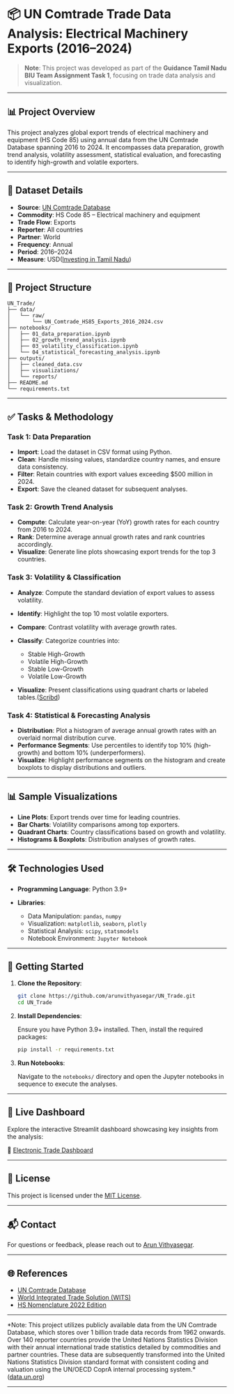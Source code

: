 # 📦 UN Comtrade Trade Data Analysis: Electrical Machinery Exports (2016–2024)

> **Note**: This project was developed as part of the **Guidance Tamil Nadu BIU Team Assignment Task 1**, focusing on trade data analysis and visualization.

---

## 📊 Project Overview

This project analyzes global export trends of electrical machinery and equipment (HS Code 85) using annual data from the UN Comtrade Database spanning 2016 to 2024. It encompasses data preparation, growth trend analysis, volatility assessment, statistical evaluation, and forecasting to identify high-growth and volatile exporters.

---

## 📁 Dataset Details

* **Source**: [UN Comtrade Database](https://comtradeplus.un.org/)
* **Commodity**: HS Code 85 – Electrical machinery and equipment
* **Trade Flow**: Exports
* **Reporter**: All countries
* **Partner**: World
* **Frequency**: Annual
* **Period**: 2016–2024
* **Measure**: USD([Investing in Tamil Nadu][1])

---

## 🧰 Project Structure

```
UN_Trade/
├── data/
│   └── raw/
│       └── UN_Comtrade_HS85_Exports_2016_2024.csv
├── notebooks/
│   ├── 01_data_preparation.ipynb
│   ├── 02_growth_trend_analysis.ipynb
│   ├── 03_volatility_classification.ipynb
│   └── 04_statistical_forecasting_analysis.ipynb
├── outputs/
│   ├── cleaned_data.csv
│   ├── visualizations/
│   └── reports/
├── README.md
└── requirements.txt
```

---

## ✅ Tasks & Methodology

### Task 1: Data Preparation

* **Import**: Load the dataset in CSV format using Python.
* **Clean**: Handle missing values, standardize country names, and ensure data consistency.
* **Filter**: Retain countries with export values exceeding \$500 million in 2024.
* **Export**: Save the cleaned dataset for subsequent analyses.

### Task 2: Growth Trend Analysis

* **Compute**: Calculate year-on-year (YoY) growth rates for each country from 2016 to 2024.
* **Rank**: Determine average annual growth rates and rank countries accordingly.
* **Visualize**: Generate line plots showcasing export trends for the top 3 countries.

### Task 3: Volatility & Classification

* **Analyze**: Compute the standard deviation of export values to assess volatility.
* **Identify**: Highlight the top 10 most volatile exporters.
* **Compare**: Contrast volatility with average growth rates.
* **Classify**: Categorize countries into:

  * Stable High-Growth
  * Volatile High-Growth
  * Stable Low-Growth
  * Volatile Low-Growth
* **Visualize**: Present classifications using quadrant charts or labeled tables.([Scribd][2])

### Task 4: Statistical & Forecasting Analysis

* **Distribution**: Plot a histogram of average annual growth rates with an overlaid normal distribution curve.
* **Performance Segments**: Use percentiles to identify top 10% (high-growth) and bottom 10% (underperformers).
* **Visualize**: Highlight performance segments on the histogram and create boxplots to display distributions and outliers.

---

## 📊 Sample Visualizations

* **Line Plots**: Export trends over time for leading countries.
* **Bar Charts**: Volatility comparisons among top exporters.
* **Quadrant Charts**: Country classifications based on growth and volatility.
* **Histograms & Boxplots**: Distribution analyses of growth rates.

---

## 🛠️ Technologies Used

* **Programming Language**: Python 3.9+
* **Libraries**:

  * Data Manipulation: `pandas`, `numpy`
  * Visualization: `matplotlib`, `seaborn`, `plotly`
  * Statistical Analysis: `scipy`, `statsmodels`
  * Notebook Environment: `Jupyter Notebook`

---

## 🚀 Getting Started

1. **Clone the Repository**:

   ```bash
   git clone https://github.com/arunvithyasegar/UN_Trade.git
   cd UN_Trade
   ```

2. **Install Dependencies**:

   Ensure you have Python 3.9+ installed. Then, install the required packages:

   ```bash
   pip install -r requirements.txt
   ```

3. **Run Notebooks**:

   Navigate to the `notebooks/` directory and open the Jupyter notebooks in sequence to execute the analyses.

---

## 📅 Live Dashboard

Explore the interactive Streamlit dashboard showcasing key insights from the analysis:

🔗 [Electronic Trade Dashboard](https://electronictradedashboard.streamlit.app/)

---

## 📄 License

This project is licensed under the [MIT License](LICENSE).

---

## 📬 Contact

For questions or feedback, please reach out to [Arun Vithyasegar](mailto:arunvithyasegar@example.com).

---

## 🌐 References

* [UN Comtrade Database](https://comtradeplus.un.org/)
* [World Integrated Trade Solution (WITS)](https://wits.worldbank.org/)
* [HS Nomenclature 2022 Edition](https://www.wcoomd.org/en/topics/nomenclature/instrument-and-tools/hs-nomenclature-2022-edition/hs-nomenclature-2022-edition.aspx)

---

\*Note: This project utilizes publicly available data from the UN Comtrade Database, which stores over 1 billion trade data records from 1962 onwards. Over 140 reporter countries provide the United Nations Statistics Division with their annual international trade statistics detailed by commodities and partner countries. These data are subsequently transformed into the United Nations Statistics Division standard format with consistent coding and valuation using the UN/OECD CoprA internal processing system.\* ([data.un.org](https://data.un.org/Data.aspx?d=ComTrade&f=_l1Code%3A85%3BcmdCode%3A852810&q=television&utm_source=chatgpt.com))

---

[1]: https://investingintamilnadu.com/DIGIGOV/StaticAttachment?AttachmentFileName=%2Fpdf%2Fpoli_noti%2FRFP2.pdf&utm_source=chatgpt.com "[PDF] GUIDANCE - Invest Tamil Nadu"
[2]: https://www.scribd.com/document/599079021/1-Assignment-1-Guidance-2?utm_source=chatgpt.com "1 - Assignment 1 Guidance | PDF | Business | Computers - Scribd"
